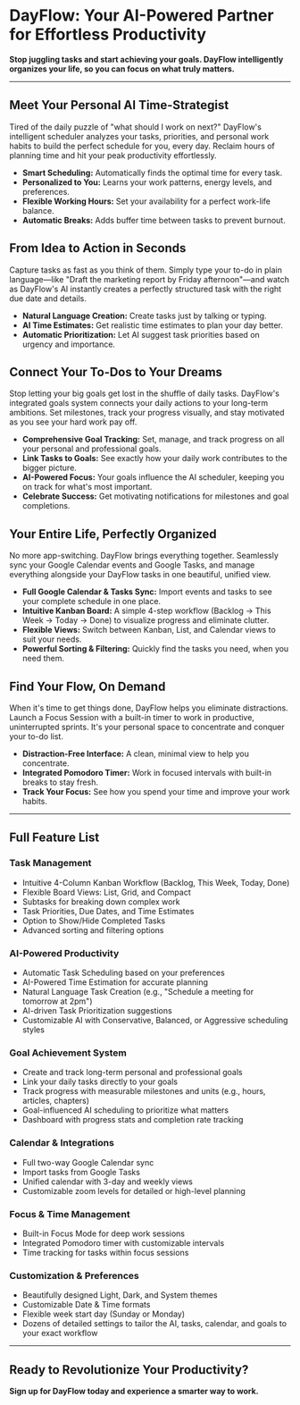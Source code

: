 # DayFlow: Your AI-Powered Partner for Effortless Productivity

**Stop juggling tasks and start achieving your goals. DayFlow intelligently organizes your life, so you can focus on what truly matters.**

---

## Meet Your Personal AI Time-Strategist

Tired of the daily puzzle of "what should I work on next?" DayFlow's intelligent scheduler analyzes your tasks, priorities, and personal work habits to build the perfect schedule for you, every day. Reclaim hours of planning time and hit your peak productivity effortlessly.

-   **Smart Scheduling:** Automatically finds the optimal time for every task.
-   **Personalized to You:** Learns your work patterns, energy levels, and preferences.
-   **Flexible Working Hours:** Set your availability for a perfect work-life balance.
-   **Automatic Breaks:** Adds buffer time between tasks to prevent burnout.

## From Idea to Action in Seconds

Capture tasks as fast as you think of them. Simply type your to-do in plain language—like "Draft the marketing report by Friday afternoon"—and watch as DayFlow's AI instantly creates a perfectly structured task with the right due date and details.

-   **Natural Language Creation:** Create tasks just by talking or typing.
-   **AI Time Estimates:** Get realistic time estimates to plan your day better.
-   **Automatic Prioritization:** Let AI suggest task priorities based on urgency and importance.

## Connect Your To-Dos to Your Dreams

Stop letting your big goals get lost in the shuffle of daily tasks. DayFlow's integrated goals system connects your daily actions to your long-term ambitions. Set milestones, track your progress visually, and stay motivated as you see your hard work pay off.

-   **Comprehensive Goal Tracking:** Set, manage, and track progress on all your personal and professional goals.
-   **Link Tasks to Goals:** See exactly how your daily work contributes to the bigger picture.
-   **AI-Powered Focus:** Your goals influence the AI scheduler, keeping you on track for what's most important.
-   **Celebrate Success:** Get motivating notifications for milestones and goal completions.

## Your Entire Life, Perfectly Organized

No more app-switching. DayFlow brings everything together. Seamlessly sync your Google Calendar events and Google Tasks, and manage everything alongside your DayFlow tasks in one beautiful, unified view.

-   **Full Google Calendar & Tasks Sync:** Import events and tasks to see your complete schedule in one place.
-   **Intuitive Kanban Board:** A simple 4-step workflow (Backlog → This Week → Today → Done) to visualize progress and eliminate clutter.
-   **Flexible Views:** Switch between Kanban, List, and Calendar views to suit your needs.
-   **Powerful Sorting & Filtering:** Quickly find the tasks you need, when you need them.

## Find Your Flow, On Demand

When it's time to get things done, DayFlow helps you eliminate distractions. Launch a Focus Session with a built-in timer to work in productive, uninterrupted sprints. It's your personal space to concentrate and conquer your to-do list.

-   **Distraction-Free Interface:** A clean, minimal view to help you concentrate.
-   **Integrated Pomodoro Timer:** Work in focused intervals with built-in breaks to stay fresh.
-   **Track Your Focus:** See how you spend your time and improve your work habits.

---

## Full Feature List

### Task Management
-   Intuitive 4-Column Kanban Workflow (Backlog, This Week, Today, Done)
-   Flexible Board Views: List, Grid, and Compact
-   Subtasks for breaking down complex work
-   Task Priorities, Due Dates, and Time Estimates
-   Option to Show/Hide Completed Tasks
-   Advanced sorting and filtering options

### AI-Powered Productivity
-   Automatic Task Scheduling based on your preferences
-   AI-Powered Time Estimation for accurate planning
-   Natural Language Task Creation (e.g., "Schedule a meeting for tomorrow at 2pm")
-   AI-driven Task Prioritization suggestions
-   Customizable AI with Conservative, Balanced, or Aggressive scheduling styles

### Goal Achievement System
-   Create and track long-term personal and professional goals
-   Link your daily tasks directly to your goals
-   Track progress with measurable milestones and units (e.g., hours, articles, chapters)
-   Goal-influenced AI scheduling to prioritize what matters
-   Dashboard with progress stats and completion rate tracking

### Calendar & Integrations
-   Full two-way Google Calendar sync
-   Import tasks from Google Tasks
-   Unified calendar with 3-day and weekly views
-   Customizable zoom levels for detailed or high-level planning

### Focus & Time Management
-   Built-in Focus Mode for deep work sessions
-   Integrated Pomodoro timer with customizable intervals
-   Time tracking for tasks within focus sessions

### Customization & Preferences
-   Beautifully designed Light, Dark, and System themes
-   Customizable Date & Time formats
-   Flexible week start day (Sunday or Monday)
-   Dozens of detailed settings to tailor the AI, tasks, calendar, and goals to your exact workflow

---

## Ready to Revolutionize Your Productivity?

**Sign up for DayFlow today and experience a smarter way to work.** 